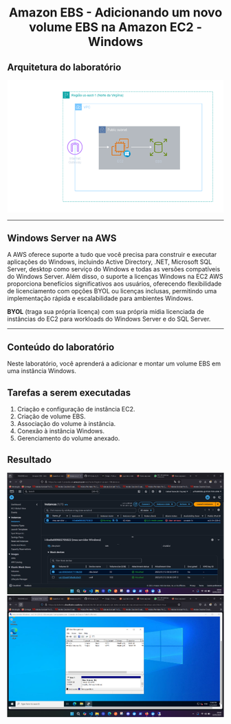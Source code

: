 <h1 align=center> Amazon EBS - Adicionando um novo volume EBS na Amazon EC2 - Windows</h1>

<h2>Arquitetura do laboratório</h2>

<div align=center>
    <img width="800px" src="./../../../../assets/imgs/labs/EBS/lab-2.1-windows-ebs-arch.png">
</div>

---

<h2>Windows Server na AWS</h2>

A AWS oferece suporte a tudo que você precisa para construir e executar aplicações do Windows, incluindo Active Directory, .NET, Microsoft SQL Server, desktop como serviço do Windows e todas as versões compatíveis do Windows Server. Além disso, o suporte a licenças Windows na EC2 AWS proporciona benefícios significativos aos usuários, oferecendo flexibilidade de licenciamento com opções BYOL ou licenças inclusas, permitindo uma implementação rápida e escalabilidade para ambientes Windows.

**BYOL** (traga sua própria licença) com sua própria mídia licenciada de instâncias do EC2 para workloads do Windows Server e do SQL Server.

---

<h2> Conteúdo do laboratório </h2>

Neste laboratório, você aprenderá a adicionar e montar um volume EBS em uma instância Windows.

<h2>Tarefas a serem executadas</h2>

1. Criação e configuração de instância EC2.
2. Criação de volume EBS.
3. Associação do volume à instância.
4. Conexão à instância Windows.
5. Gerenciamento do volume anexado.

<h2>Resultado</h2>

<div align=center>
    <img width="800px" src="./../../../../assets/imgs/labs/EBS/lab-2.1-windows.png">
</div>

<div align=center>
    <img width="800px" src="./../../../../assets/imgs/labs/EBS/lab-2.1-windows-resultado.png">
</div>
